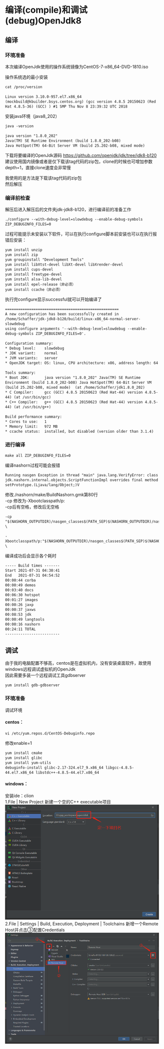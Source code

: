 # 编译(compile)和调试(debug)OpenJdk8
## 编译
### 环境准备

本次编译OpenJdk使用的操作系统镜像为CentOS-7-x86_64-DVD-1810.iso

操作系统选的最小安装

    cat /proc/version 

    Linux version 3.10.0-957.el7.x86_64 (mockbuild@kbuilder.bsys.centos.org) (gcc version 4.8.5 20150623 (Red Hat 4.8.5-36) (GCC) ) #1 SMP Thu Nov 8 23:39:32 UTC 2018  

安装java环境（java8_202）

    java -version

    java version "1.8.0_202"
    Java(TM) SE Runtime Environment (build 1.8.0_202-b08)
    Java HotSpot(TM) 64-Bit Server VM (build 25.202-b08, mixed mode)

下载将要编译的OpenJdk源码 https://github.com/openjdk/jdk/tree/jdk8-b120  
建议使用国内镜像或者是仅下载该tag代码的zip包，clone的时候也可增加参数depth=1，直接clone速度会非常慢

我使用的是方法是下载该tag代码的zip包  
然后解压

### 编译前检查
解压后进入解压后的文件夹jdk-jdk8-b120，进行编译前的准备工作

    ./configure --with-debug-level=slowdebug --enable-debug-symbols ZIP_DEBUGINFO_FILES=0

过程可能提示未安装以下软件，可以在执行configure脚本前安装也可以在执行报错后安装：

    yum install unzip
    yum install zip
    yum groupinstall "Development Tools"
    yum install libXtst-devel libXt-devel libXrender-devel
    yum install cups-devel
    yum install freetype-devel
    yum install alsa-lib-devel
    yum install epel-release（非必须）
    yum install ccache（非必须）
执行完configure显示successful就可以开始编译了

    ====================================================
    A new configuration has been successfully created in
    /home/Schaffer/jdk-jdk8-b120/build/linux-x86_64-normal-server-slowdebug
    using configure arguments '--with-debug-level=slowdebug --enable-debug-symbols ZIP_DEBUGINFO_FILES=0'.

    Configuration summary:
    * Debug level:    slowdebug
    * JDK variant:    normal
    * JVM variants:   server
    * OpenJDK target: OS: linux, CPU architecture: x86, address length: 64

    Tools summary:
    * Boot JDK:       java version "1.8.0_202" Java(TM) SE Runtime Environment (build 1.8.0_202-b08) Java HotSpot(TM) 64-Bit Server VM (build 25.202-b08, mixed mode)  (at /home/Schaffer/jdk1.8.0_202)
    * C Compiler:     gcc (GCC) 4.8.5 20150623 (Red Hat-44) version 4.8.5-44) (at /usr/bin/gcc)
    * C++ Compiler:   g++ (GCC) 4.8.5 20150623 (Red Hat-44) version 4.8.5-44) (at /usr/bin/g++)

    Build performance summary:
    * Cores to use:   1
    * Memory limit:   972 MB
    * ccache status:  installed, but disabled (version older than 3.1.4)

### 进行编译 

    make all ZIP_DEBUGINFO_FILES=0
编译nashorn过程可能会报错

    Running nasgen Exception in thread "main" java.lang.VerifyError: class jdk.nashorn.internal.objects.ScriptFunctionImpl overrides final method setPrototype.(Ljava/lang/Object;)V
修改./nashorn/make/BuildNashorn.gmk第80行  
-cp 修改为-Xbootclasspath/p:  
-cp后有空格，修改后无空格

    -cp "$(NASHORN_OUTPUTDIR)/nasgen_classes$(PATH_SEP)$(NASHORN_OUTPUTDIR)/nashorn_classes" \
    
    -Xbootclasspath/p:"$(NASHORN_OUTPUTDIR)/nasgen_classes$(PATH_SEP)$(NASHORN_OUTPUTDIR)/nashorn_classes" \
编译成功后会显示各个耗时  

    ----- Build times -------
    Start 2021-07-31 04:30:41
    End   2021-07-31 04:54:52
    00:00:44 corba
    00:00:49 demos
    00:03:40 docs
    00:06:30 hotspot
    00:01:27 images
    00:00:26 jaxp
    00:00:37 jaxws
    00:08:53 jdk
    00:00:49 langtools
    00:00:16 nashorn
    00:24:11 TOTAL
    -------------------------
## 调试
由于我的电脑配置不够高，centos是在虚拟机内，没有安装桌面软件，故使用windows远程调试虚拟机的OpenJdk  
因此需要多装一个远程调试工具gdbserver

    yum install gdb-gdbserver
### 环境准备
调试环境  
#### centos：

    vi /etc/yum.repos.d/CentOS-Debuginfo.repo
修改enable=1

    yum install cmake
    yum install glibc
    yum install yum-utils
    debuginfo-install glibc-2.17-324.el7_9.x86_64 libgcc-4.8.5-44.el7.x86_64 libstdc++-4.8.5-44.el7.x86_64

#### windows：
安装ide：clion  
1.File | New Project 新建一个空的C++ executable项目  
![](./create_new_project.png)
2.File | Settings | Build, Execution, Deployment | Toolchains 新增一个Remote Host并点击③配置Credentials
![](./tool_chain_add_remote_host.png)
